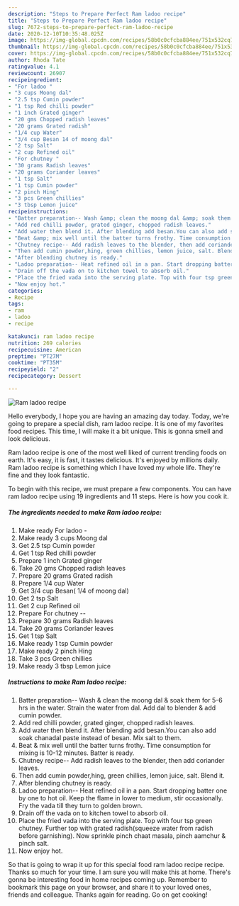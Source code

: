 ```yaml
---
description: "Steps to Prepare Perfect Ram ladoo recipe"
title: "Steps to Prepare Perfect Ram ladoo recipe"
slug: 7672-steps-to-prepare-perfect-ram-ladoo-recipe
date: 2020-12-10T10:35:48.025Z
image: https://img-global.cpcdn.com/recipes/58b0c0cfcba884ee/751x532cq70/ram-ladoo-recipe-recipe-main-photo.jpg
thumbnail: https://img-global.cpcdn.com/recipes/58b0c0cfcba884ee/751x532cq70/ram-ladoo-recipe-recipe-main-photo.jpg
cover: https://img-global.cpcdn.com/recipes/58b0c0cfcba884ee/751x532cq70/ram-ladoo-recipe-recipe-main-photo.jpg
author: Rhoda Tate
ratingvalue: 4.1
reviewcount: 26907
recipeingredient:
- "For ladoo "
- "3 cups Moong dal"
- "2.5 tsp Cumin powder"
- "1 tsp Red chilli powder"
- "1 inch Grated ginger"
- "20 gms Chopped radish leaves"
- "20 grams Grated radish"
- "1/4 cup Water"
- "3/4 cup Besan 14 of moong dal"
- "2 tsp Salt"
- "2 cup Refined oil"
- "For chutney "
- "30 grams Radish leaves"
- "20 grams Coriander leaves"
- "1 tsp Salt"
- "1 tsp Cumin powder"
- "2 pinch Hing"
- "3 pcs Green chillies"
- "3 tbsp Lemon juice"
recipeinstructions:
- "Batter preparation-- Wash &amp; clean the moong dal &amp; soak them for 5-6 hrs in the water. Strain the water from dal. Add dal to blender &amp; add cumin powder."
- "Add red chilli powder, grated ginger, chopped radish leaves."
- "Add water then blend it. After blending add besan.You can also add soak chanadal paste instead of besan. Mix salt to them."
- "Beat &amp; mix well until the batter turns frothy. Time consumption for mixing is 10-12 minutes. Batter is ready."
- "Chutney recipe-- Add radish leaves to the blender, then add coriander leaves."
- "Then add cumin powder,hing, green chillies, lemon juice, salt. Blend it."
- "After blending chutney is ready."
- "Ladoo preparation-- Heat refined oil in a pan. Start dropping batter one by one to hot oil. Keep the flame in lower to medium, stir occasionally. Fry the vada till they turn to golden brown."
- "Drain off the vada on to kitchen towel to absorb oil."
- "Place the fried vada into the serving plate. Top with four tsp green chutney. Further top with grated radish(squeeze water from radish before garnishing). Now sprinkle pinch chaat masala, pinch aamchur &amp; pinch salt."
- "Now enjoy hot."
categories:
- Recipe
tags:
- ram
- ladoo
- recipe

katakunci: ram ladoo recipe 
nutrition: 269 calories
recipecuisine: American
preptime: "PT27M"
cooktime: "PT35M"
recipeyield: "2"
recipecategory: Dessert

---
```



![Ram ladoo recipe](https://img-global.cpcdn.com/recipes/58b0c0cfcba884ee/751x532cq70/ram-ladoo-recipe-recipe-main-photo.jpg)

Hello everybody, I hope you are having an amazing day today. Today, we're going to prepare a special dish, ram ladoo recipe. It is one of my favorites food recipes. This time, I will make it a bit unique. This is gonna smell and look delicious.



Ram ladoo recipe is one of the most well liked of current trending foods on earth. It's easy, it is fast, it tastes delicious. It's enjoyed by millions daily. Ram ladoo recipe is something which I have loved my whole life. They're fine and they look fantastic.


To begin with this recipe, we must prepare a few components. You can have ram ladoo recipe using 19 ingredients and 11 steps. Here is how you cook it.

<!--inarticleads1-->

##### The ingredients needed to make Ram ladoo recipe:

1. Make ready For ladoo -
1. Make ready 3 cups Moong dal
1. Get 2.5 tsp Cumin powder
1. Get 1 tsp Red chilli powder
1. Prepare 1 inch Grated ginger
1. Take 20 gms Chopped radish leaves
1. Prepare 20 grams Grated radish
1. Prepare 1/4 cup Water
1. Get 3/4 cup Besan( 1/4 of moong dal)
1. Get 2 tsp Salt
1. Get 2 cup Refined oil
1. Prepare For chutney --
1. Prepare 30 grams Radish leaves
1. Take 20 grams Coriander leaves
1. Get 1 tsp Salt
1. Make ready 1 tsp Cumin powder
1. Make ready 2 pinch Hing
1. Take 3 pcs Green chillies
1. Make ready 3 tbsp Lemon juice




<!--inarticleads2-->

##### Instructions to make Ram ladoo recipe:

1. Batter preparation-- Wash &amp; clean the moong dal &amp; soak them for 5-6 hrs in the water. Strain the water from dal. Add dal to blender &amp; add cumin powder.
1. Add red chilli powder, grated ginger, chopped radish leaves.
1. Add water then blend it. After blending add besan.You can also add soak chanadal paste instead of besan. Mix salt to them.
1. Beat &amp; mix well until the batter turns frothy. Time consumption for mixing is 10-12 minutes. Batter is ready.
1. Chutney recipe-- Add radish leaves to the blender, then add coriander leaves.
1. Then add cumin powder,hing, green chillies, lemon juice, salt. Blend it.
1. After blending chutney is ready.
1. Ladoo preparation-- Heat refined oil in a pan. Start dropping batter one by one to hot oil. Keep the flame in lower to medium, stir occasionally. Fry the vada till they turn to golden brown.
1. Drain off the vada on to kitchen towel to absorb oil.
1. Place the fried vada into the serving plate. Top with four tsp green chutney. Further top with grated radish(squeeze water from radish before garnishing). Now sprinkle pinch chaat masala, pinch aamchur &amp; pinch salt.
1. Now enjoy hot.




So that is going to wrap it up for this special food ram ladoo recipe recipe. Thanks so much for your time. I am sure you will make this at home. There's gonna be interesting food in home recipes coming up. Remember to bookmark this page on your browser, and share it to your loved ones, friends and colleague. Thanks again for reading. Go on get cooking!
